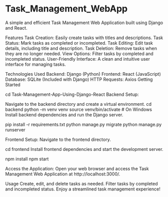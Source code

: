 # Task_Management_WebApp

A simple and efficient Task Management Web Application built using Django and React.

Features
Task Creation: Easily create tasks with titles and descriptions.
Task Status: Mark tasks as completed or incompleted.
Task Editing: Edit task details, including title and description.
Task Deletion: Remove tasks when they are no longer needed.
View Options: Filter tasks by completed and incompleted status.
User-Friendly Interface: A clean and intuitive user interface for managing tasks.

Technologies Used
Backend: Django (Python)
Frontend: React (JavaScript)
Database: SQLite (Included with Django)
HTTP Requests: Axios
Getting Started

cd Task-Management-App-Using-Django-React
Backend Setup:

Navigate to the backend directory and create a virtual environment.
cd backend
python -m venv venv
source venv/bin/activate   # On Windows
Install backend dependencies and run the Django server.


pip install -r requirements.txt
python manage.py migrate
python manage.py runserver

Frontend Setup:
Navigate to the frontend directory.

cd frontend
Install frontend dependencies and start the development server.

npm install
npm start

Access the Application:
Open your web browser and access the Task Management Web Application at http://localhost:3000/.

Usage
Create, edit, and delete tasks as needed.
Filter tasks by completed and incompleted status.
Enjoy a streamlined task management experience!
